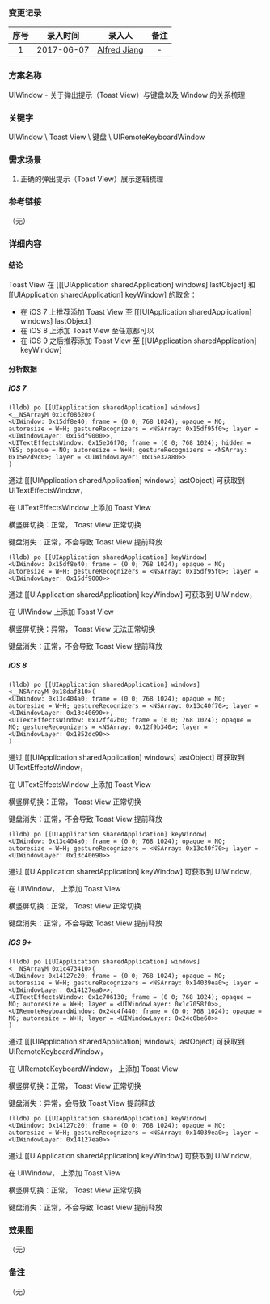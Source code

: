 ### 变更记录

| 序号 | 录入时间 | 录入人 | 备注 |
|:--------:|:--------:|:--------:|:--------:|
| 1 | 2017-06-07 | [Alfred Jiang](https://github.com/viktyz) | - |

### 方案名称

UIWindow - 关于弹出提示（Toast View）与键盘以及 Window 的关系梳理

### 关键字

UIWindow \ Toast View \ 键盘 \ UIRemoteKeyboardWindow

### 需求场景

1. 正确的弹出提示（Toast View）展示逻辑梳理

### 参考链接
（无）

### 详细内容

#### 结论

Toast View 在 [[[UIApplication sharedApplication] windows] lastObject] 和 [[UIApplication sharedApplication] keyWindow] 的取舍：

* 在 iOS 7 上推荐添加 Toast View 至 [[[UIApplication sharedApplication] windows] lastObject]
* 在 iOS 8 上添加 Toast View 至任意都可以
* 在 iOS 9 之后推荐添加 Toast View 至 [[UIApplication sharedApplication] keyWindow]

#### 分析数据

##### iOS 7

```shell
(lldb) po [[UIApplication sharedApplication] windows]
<__NSArrayM 0x1cf08620>(
<UIWindow: 0x15df8e40; frame = (0 0; 768 1024); opaque = NO; autoresize = W+H; gestureRecognizers = <NSArray: 0x15df95f0>; layer = <UIWindowLayer: 0x15df9000>>,
<UITextEffectsWindow: 0x15e36f70; frame = (0 0; 768 1024); hidden = YES; opaque = NO; autoresize = W+H; gestureRecognizers = <NSArray: 0x15e2d9c0>; layer = <UIWindowLayer: 0x15e32a80>>
)
```

通过 [[[UIApplication sharedApplication] windows] lastObject] 可获取到 UITextEffectsWindow，

在 UITextEffectsWindow 上添加 Toast View 

横竖屏切换：正常， Toast View 正常切换

键盘消失：正常，不会导致 Toast View 提前释放

```shell
(lldb) po [[UIApplication sharedApplication] keyWindow]
<UIWindow: 0x15df8e40; frame = (0 0; 768 1024); opaque = NO; autoresize = W+H; gestureRecognizers = <NSArray: 0x15df95f0>; layer = <UIWindowLayer: 0x15df9000>>
```

通过 [[UIApplication sharedApplication] keyWindow] 可获取到 UIWindow，

在 UIWindow 上添加 Toast View

横竖屏切换：异常， Toast View 无法正常切换

键盘消失：正常，不会导致 Toast View 提前释放

##### iOS 8

```shell
(lldb) po [[UIApplication sharedApplication] windows]
<__NSArrayM 0x18daf310>(
<UIWindow: 0x13c404a0; frame = (0 0; 768 1024); opaque = NO; autoresize = W+H; gestureRecognizers = <NSArray: 0x13c40f70>; layer = <UIWindowLayer: 0x13c40690>>,
<UITextEffectsWindow: 0x12ff42b0; frame = (0 0; 768 1024); opaque = NO; gestureRecognizers = <NSArray: 0x12f9b340>; layer = <UIWindowLayer: 0x1852dc90>>
)
```

通过 [[[UIApplication sharedApplication] windows] lastObject] 可获取到 UITextEffectsWindow，

在 UITextEffectsWindow 上添加 Toast View 

横竖屏切换：正常， Toast View 正常切换

键盘消失：正常，不会导致 Toast View 提前释放

```shell
(lldb) po [[UIApplication sharedApplication] keyWindow]
<UIWindow: 0x13c404a0; frame = (0 0; 768 1024); opaque = NO; autoresize = W+H; gestureRecognizers = <NSArray: 0x13c40f70>; layer = <UIWindowLayer: 0x13c40690>>
```

通过 [[UIApplication sharedApplication] keyWindow] 可获取到 UIWindow，

在 UIWindow， 上添加 Toast View 

横竖屏切换：正常， Toast View 正常切换

键盘消失：正常，不会导致 Toast View 提前释放

##### iOS 9+

```shell
(lldb) po [[UIApplication sharedApplication] windows]
<__NSArrayM 0x1c473410>(
<UIWindow: 0x14127c20; frame = (0 0; 768 1024); opaque = NO; autoresize = W+H; gestureRecognizers = <NSArray: 0x14039ea0>; layer = <UIWindowLayer: 0x14127ea0>>,
<UITextEffectsWindow: 0x1c706130; frame = (0 0; 768 1024); opaque = NO; autoresize = W+H; layer = <UIWindowLayer: 0x1c7058f0>>,
<UIRemoteKeyboardWindow: 0x24c4f440; frame = (0 0; 768 1024); opaque = NO; autoresize = W+H; layer = <UIWindowLayer: 0x24c0be60>>
)
```

通过 [[[UIApplication sharedApplication] windows] lastObject] 可获取到 UIRemoteKeyboardWindow，

在 UIRemoteKeyboardWindow， 上添加 Toast View 

横竖屏切换：正常， Toast View 正常切换

键盘消失：异常，会导致 Toast View 提前释放

```shell
(lldb) po [[UIApplication sharedApplication] keyWindow]
<UIWindow: 0x14127c20; frame = (0 0; 768 1024); opaque = NO; autoresize = W+H; gestureRecognizers = <NSArray: 0x14039ea0>; layer = <UIWindowLayer: 0x14127ea0>>
```

通过 [[UIApplication sharedApplication] keyWindow] 可获取到 UIWindow，

在 UIWindow， 上添加 Toast View 

横竖屏切换：正常， Toast View 正常切换

键盘消失：正常，不会导致 Toast View 提前释放

### 效果图
（无）

### 备注
（无）